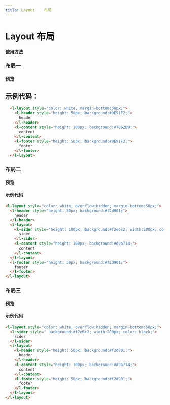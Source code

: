```yaml
---
title: Layout    布局
---
```

# Layout 布局

**使用方法**

### 布局一

#### 预览
<ClientOnly>
<LayoutDemo></LayoutDemo>
</ClientOnly>

## 示例代码：

``` html
  <l-layout style="color: white; margin-bottom:50px;">
    <l-header style="height: 50px; background:#9E91F2;">
      header
    </l-header>
    <l-content style="height: 100px; background:#7B62D9;">
      content
    </l-content>
    <l-footer style="height: 50px; background:#9E91F2;">
      footer
    </l-footer>
  </l-layout>
```


### 布局二

#### 预览

<ClientOnly>
<LayoutDemo2></LayoutDemo2>
</ClientOnly>

#### 示例代码


``` html
<l-layout style="color: white; overflow:hidden; margin-bottom:50px;">
  <l-header style="height: 50px; background:#f2d901;">
    header
  </l-header>
  <l-layout>
    <l-sider style="height: 100px; background:#f2e6c2; width:200px; color: black;">
      sider
    </l-sider>
    <l-content style="height: 100px; background:#d9a714;">
      content
    </l-content>
  </l-layout>
  <l-footer style="height: 50px; background:#f2d901;">
    footer
  </l-footer>
</l-layout>
```

### 布局三

#### 预览

<ClientOnly>
<LayoutDemo3></LayoutDemo3>
</ClientOnly>

#### 示例代码


``` html
<l-layout style="color: white; overflow:hidden; margin-bottom:50px;">
  <l-sider style=" background:#f2e6c2; width:200px; color: black;">
    sider
  </l-sider>
  <l-layout>
    <l-header style="height: 50px; background:#f2d901;">
      header
    </l-header>
    <l-content style="height: 100px; background:#d9a714;">
      content
    </l-content>
    <l-footer style="height: 50px; background:#f2d901;">
      footer
    </l-footer>
  </l-layout>
</l-layout>
```
